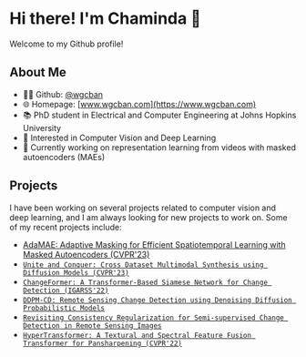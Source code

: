 # Hi there! I'm Chaminda 👋

Welcome to my Github profile!

## About Me

- 👨‍💻 Github: [@wgcban](https://github.com/wgcban)
- 🌐 Homepage: [www.wgcban.com](https://www.wgcban.com)
- 📚 PhD student in Electrical and Computer Engineering at Johns Hopkins University
- 👀 Interested in Computer Vision and Deep Learning
- 🌱 Currently working on representation learning from videos with masked autoencoders (MAEs)

## Projects

I have been working on several projects related to computer vision and deep learning, and I am always looking for new projects to work on. Some of my recent projects include:

- [AdaMAE: Adaptive Masking for Efficient Spatiotemporal Learning with Masked Autoencoders (CVPR'23)](https://github.com/wgcban/adamae)
- [``Unite and Conquer: Cross Dataset Multimodal Synthesis using Diffusion Models (CVPR'23)``](https://nithin-gk.github.io/projectpages/Multidiff/index.html)
- [``ChangeFormer: A Transformer-Based Siamese Network for Change Detection (IGARSS'22)``](https://github.com/wgcban/ChangeFormer)
- [``DDPM-CD: Remote Sensing Change Detection using Denoising Diffusion Probabilistic Models``](https://github.com/wgcban/ddpm-cd)
- [``Revisiting Consistency Regularization for Semi-supervised Change Detection in Remote Sensing Images``](https://github.com/wgcban/SemiCD)
- [``HyperTransformer: A Textural and Spectral Feature Fusion Transformer for Pansharpening (CVPR'22)``](https://github.com/wgcban/HyperTransformer)
